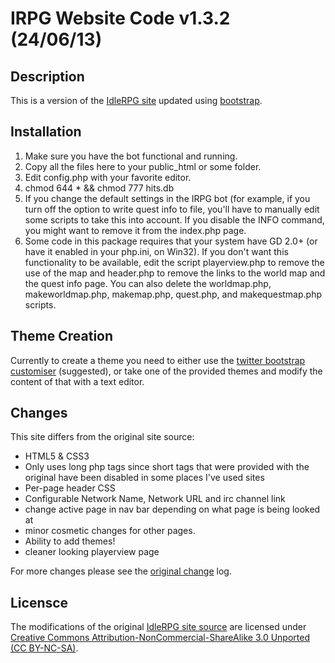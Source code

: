 IRPG Website Code v1.3.2 (24/06/13)
===

Description
---
This is a version of the [IdleRPG site][ois] updated using [bootstrap][bs].

Installation
------------

1. Make sure you have the bot functional and running.
2. Copy all the files here to your public_html or some folder.
3. Edit config.php with your favorite editor.
4. chmod 644 * && chmod 777 hits.db
5. If you change the default settings in the IRPG bot (for example, if you turn
   off the option to write quest info to file, you'll have to manually edit
   some scripts to take this into account. If you disable the INFO command,
   you might want to remove it from the index.php page.
6. Some code in this package requires that your system have GD 2.0+ (or have it
   enabled in your php.ini, on Win32). If you don't want this functionality to
   be available, edit the script playerview.php to remove the use of the map
   and header.php to remove the links to the world map and the quest info page.
   You can also delete the worldmap.php, makeworldmap.php, makemap.php,
   quest.php, and makequestmap.php scripts.

Theme Creation
--------------

Currently to create a theme you need to either use the [twitter bootstrap customiser][bsc] (suggested), or take one of the provided themes and modify the content of that with a text editor.

Changes
---

This site differs from the original site source:
* HTML5 & CSS3
* Only uses long php tags since short tags that were provided with the original have been disabled in some places I've used sites
* Per-page header CSS
* Configurable Network Name, Network URL and irc channel link
* change active page in nav bar depending on what page is being looked at
* minor cosmetic changes for other pages.
* Ability to add themes!
* cleaner looking playerview page

For more changes please see the [original change][ocl] log.

Licensce
---

The modifications of the original [IdleRPG site source][ois] are licensed under [Creative Commons Attribution-NonCommercial-ShareAlike 3.0 Unported (CC BY-NC-SA)](http://creativecommons.org/licenses/by-nc-sa/3.0/).

[ois]: http://idlerpg.net/
[ocl]: https://raw.github.com/adamus1red/idlerpg-site/01df15980c9e111c04d23ecaa8d7a0b7dd82d912/ChangeLog
[bs]: http://twitter.github.io/bootstrap/
[bsc]: http://twitter.github.io/bootstrap/customize.html#variables
